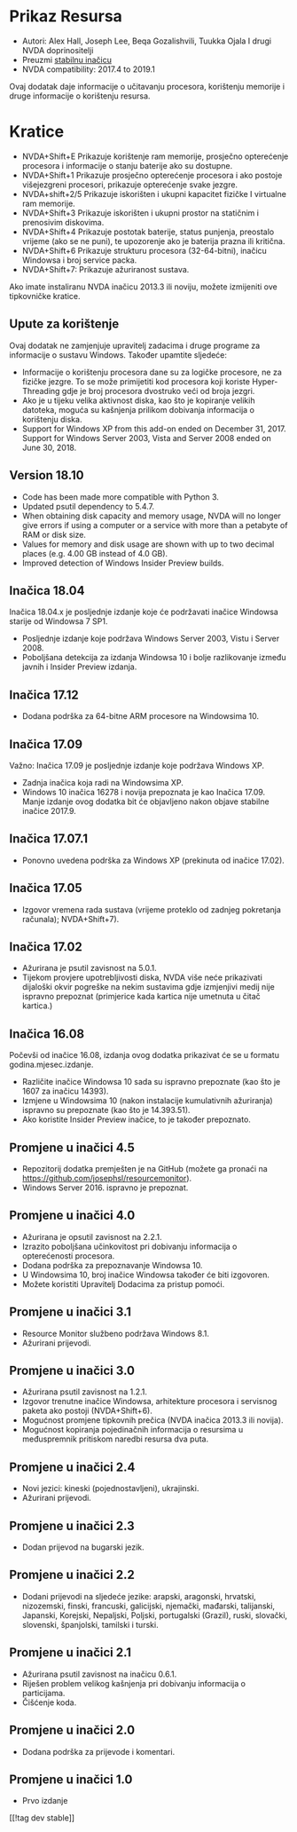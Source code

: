 # Prikaz Resursa #

* Autori: Alex Hall, Joseph Lee, Beqa Gozalishvili, Tuukka Ojala I drugi
  NVDA doprinositelji
* Preuzmi [stabilnu inačicu][1]
* NVDA compatibility: 2017.4 to 2019.1

Ovaj dodatak daje informacije o učitavanju procesora, korištenju memorije i
druge informacije o korištenju resursa.

# Kratice #

* NVDA+Shift+E Prikazuje korištenje ram memorije, prosječno opterećenje
  procesora i informacije o stanju baterije ako su dostupne.
* NVDA+Shift+1 Prikazuje prosječno opterećenje procesora i ako postoje
  višejezgreni procesori, prikazuje opterećenje svake jezgre.
* NVDA+shift+2/5 Prikazuje iskorišten i ukupni kapacitet fizičke I virtualne
  ram memorije.
* NVDA+Shift+3 Prikazuje iskorišten i ukupni prostor na statičnim i
  prenosivim diskovima.
* NVDA+Shift+4 Prikazuje postotak baterije, status punjenja, preostalo
  vrijeme (ako se ne puni), te upozorenje ako je baterija prazna ili
  kritična.
* NVDA+Shift+6 Prikazuje strukturu procesora (32-64-bitni), inačicu Windowsa
  i broj service packa.
* NVDA+Shift+7: Prikazuje ažuriranost sustava.

Ako imate instaliranu NVDA inačicu 2013.3 ili noviju, možete izmijeniti ove
tipkovničke kratice.

## Upute za korištenje  ##

Ovaj dodatak ne zamjenjuje upravitelj zadacima i druge programe za
informacije o sustavu Windows. Također upamtite sljedeće:

* Informacije o korištenju procesora dane su za logičke procesore, ne za
  fizičke jezgre. To se može primijetiti kod procesora koji koriste
  Hyper-Threading gdje je broj procesora dvostruko veći od broja jezgri.
* Ako je u tijeku velika aktivnost diska, kao što je kopiranje velikih
  datoteka, moguća su kašnjenja prilikom dobivanja informacija o korištenju
  diska.
* Support for Windows XP from this add-on ended on December 31,
  2017. Support for Windows Server 2003, Vista and Server 2008 ended on June
  30, 2018.

## Version 18.10

* Code has been made more compatible with Python 3.
* Updated psutil dependency to 5.4.7.
* When obtaining disk capacity and memory usage, NVDA will no longer give
  errors if using a computer or a service with more than a petabyte of RAM
  or disk size.
* Values for memory and disk usage are shown with up to two decimal places
  (e.g. 4.00 GB instead of 4.0 GB).
* Improved detection of Windows Insider Preview builds.

## Inačica 18.04

Inačica 18.04.x je posljednje izdanje koje će podržavati inačice Windowsa
starije od Windowsa 7 SP1. 

* Posljednje izdanje koje podržava Windows Server 2003, Vistu i Server 2008.
* Poboljšana detekcija za izdanja Windowsa 10 i bolje razlikovanje između
  javnih i Insider Preview izdanja.

## Inačica 17.12

* Dodana podrška za 64-bitne ARM procesore na Windowsima 10.

## Inačica 17.09

Važno: Inačica 17.09 je posljednje izdanje koje podržava Windows XP.

* Zadnja inačica koja radi na Windowsima XP.
* Windows 10 inačica 16278 i novija prepoznata je kao Inačica 17.09. Manje
  izdanje ovog dodatka bit će objavljeno nakon objave stabilne inačice
  2017.9.

## Inačica 17.07.1

* Ponovno uvedena podrška za Windows XP (prekinuta od inačice 17.02).

## Inačica 17.05

* Izgovor vremena rada sustava (vrijeme proteklo od zadnjeg pokretanja
  računala); NVDA+Shift+7).

## Inačica 17.02

* Ažurirana je psutil zavisnost na 5.0.1.
* Tijekom provjere upotrebljivosti diska, NVDA više neće prikazivati
  dijaloški okvir pogreške na nekim sustavima gdje izmjenjivi medij nije
  ispravno prepoznat (primjerice kada kartica nije umetnuta u čitač
  kartica.) 

## Inačica 16.08

Počevši od inačice 16.08, izdanja ovog dodatka prikazivat će se u formatu
godina.mjesec.izdanje.

* Različite inačice Windowsa 10 sada su ispravno prepoznate (kao što je 1607
  za inačicu 14393).
* Izmjene u Windowsima 10 (nakon instalacije kumulativnih ažuriranja)
  ispravno su prepoznate (kao što je 14.393.51).
* Ako koristite Insider Preview inačice, to je također prepoznato.

## Promjene u inačici 4.5 ##

* Repozitorij dodatka premješten je na GitHub (možete ga pronaći na
  https://github.com/josephsl/resourcemonitor).
* Windows Server 2016. ispravno je prepoznat.

## Promjene u inačici 4.0 ##

* Ažurirana je opsutil zavisnost na 2.2.1.
* Izrazito poboljšana učinkovitost pri dobivanju informacija o opterećenosti
  procesora.
* Dodana podrška za prepoznavanje Windowsa 10.
* U Windowsima 10, broj inačice Windowsa također će biti izgovoren.
* Možete koristiti Upravitelj Dodacima za pristup pomoći.

## Promjene u inačici 3.1 ##

* Resource Monitor službeno podržava Windows 8.1.
* Ažurirani prijevodi.

## Promjene u inačici 3.0 ##

* Ažurirana psutil zavisnost na 1.2.1.
* Izgovor trenutne inačice Windowsa, arhitekture procesora i servisnog
  paketa ako postoji (NVDA+Shift+6).
* Mogućnost promjene tipkovnih prečica (NVDA inačica 2013.3 ili novija).
* Mogućnost kopiranja pojedinačnih informacija o resursima u međuspremnik
  pritiskom naredbi resursa dva puta.

## Promjene u inačici 2.4 ##

* Novi jezici: kineski (pojednostavljeni), ukrajinski.
* Ažurirani prijevodi.

## Promjene u inačici 2.3 ##

* Dodan prijevod na bugarski jezik.

## Promjene u inačici 2.2 ##

* Dodani prijevodi na sljedeće jezike: arapski, aragonski, hrvatski,
  nizozemski, finski, francuski, galicijski, njemački, mađarski, talijanski,
  Japanski, Korejski, Nepaljski, Poljski, portugalski (Grazil), ruski,
  slovački, slovenski, španjolski, tamilski i turski.

## Promjene u inačici 2.1 ##

* Ažurirana psutil zavisnost na inačicu 0.6.1.
* Riješen problem velikog kašnjenja pri dobivanju informacija o particijama.
* Čišćenje koda.

## Promjene u inačici 2.0 ##

* Dodana podrška za prijevode i komentari.

## Promjene u inačici 1.0 ##

* Prvo izdanje

[[!tag dev stable]]

[1]: https://addons.nvda-project.org/files/get.php?file=rm
